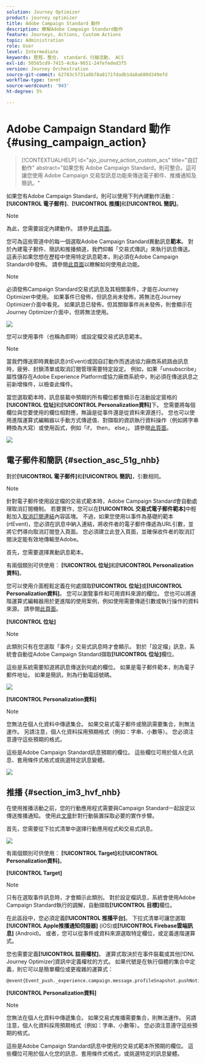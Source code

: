 ```yaml
---
solution: Journey Optimizer
product: journey optimizer
title: Adobe Campaign Standard 動作
description: 瞭解Adobe Campaign Standard動作
feature: Journeys, Actions, Custom Actions
topic: Administration
role: User
level: Intermediate
keywords: 歷程，整合， standard，行銷活動， ACS
exl-id: 50565cd9-7415-4c6a-9651-24fefeded3f5
version: Journey Orchestration
source-git-commit: 62783c5731a8b78a8171fdadb1da8a680d249efd
workflow-type: tm+mt
source-wordcount: '943'
ht-degree: 5%

---
```


# Adobe Campaign Standard 動作 {#using_campaign_action}

>[!CONTEXTUALHELP]
>id="ajo_journey_action_custom_acs"
>title="自訂動作"
>abstract="如果您有 Adobe Campaign Standard，則可整合。這可讓您使用 Adobe Campaign 交易型訊息功能來傳送電子郵件、推播通知及簡訊。"

如果您有Adobe Campaign Standard，則可以使用下列內建動作活動： **[!UICONTROL 電子郵件]**、**[!UICONTROL 推播]**&#x200B;和&#x200B;**[!UICONTROL 簡訊]**。

>[!NOTE]
>
>為此，您需要設定內建動作。 請參見[此頁面](../action/acs-action.md)。

您可為這些管道中的每一個選取Adobe Campaign Standard異動訊息&#x200B;**範本**。 對於內建電子郵件、簡訊和推播頻道，我們仰賴「交易式傳訊」來執行訊息傳送。 這表示如果您想在歷程中使用特定訊息範本，則必須在Adobe Campaign Standard中發佈。 請參閱[此頁面](https://experienceleague.adobe.com/docs/campaign-standard/using/communication-channels/transactional-messaging/getting-started-with-transactional-msg.html?lang=zh-Hant)以瞭解如何使用此功能。

>[!NOTE]
>
>必須發佈Campaign Standard交易式訊息及其相關事件，才能在Journey Optimizer中使用。 如果事件已發佈，但訊息尚未發佈，將無法在Journey Optimizer介面中看見。 如果訊息已發佈，但其關聯事件尚未發佈，則會顯示在Journey Optimizer介面中，但將無法使用。

![](assets/journey59.png)

您可以使用事件（也稱為即時）或設定檔交易式訊息範本。

>[!NOTE]
>
>當我們傳送即時異動訊息(rtEvent)或因自訂動作而透過協力廠商系統路由訊息時，疲勞、封鎖清單或取消訂閱管理需要特定設定。 例如，如果「unsubscribe」屬性儲存在Adobe Experience Platform或協力廠商系統中，則必須在傳送訊息之前新增條件，以檢查此條件。

當您選取範本時，訊息裝載中預期的所有欄位都會顯示在活動設定窗格的&#x200B;**[!UICONTROL 位址]**&#x200B;和&#x200B;**[!UICONTROL Personalization資料]**&#x200B;下。 您需要將每個欄位與您要使用的欄位相對應，無論是從事件還是從資料來源進行。 您也可以使用進階運算式編輯器以手動方式傳遞值、對擷取的資訊執行資料操作（例如將字串轉換為大寫）或使用函式，例如「if， then， else」。 請參閱[此頁面](expression/expressionadvanced.md)。

![](assets/journey60.png)

## 電子郵件和簡訊 {#section_asc_51g_nhb}

對於&#x200B;**[!UICONTROL 電子郵件]**&#x200B;和&#x200B;**[!UICONTROL 簡訊]**，引數相同。

>[!NOTE]
>
>針對電子郵件使用設定檔的交易式範本時，Adobe Campaign Standard會自動處理取消訂閱機制。 若要實作，您可以在&#x200B;**[!UICONTROL 交易式電子郵件範本]**&#x200B;中輕鬆加入[取消訂閱連結](https://experienceleague.adobe.com/docs/campaign-standard/using/communication-channels/transactional-messaging/getting-started-with-transactional-msg.html?lang=zh-Hant)內容區塊。 不過，如果您使用以事件為基礎的範本(rtEvent)，您必須在訊息中納入連結，將收件者的電子郵件傳遞為URL引數，並將它們導向取消訂閱登入頁面。 您必須建立此登入頁面，並確保收件者的取消訂閱決定能有效地傳輸至Adobe。

首先，您需要選擇異動訊息範本。

有兩個類別可供使用： **[!UICONTROL 位址]**&#x200B;和&#x200B;**[!UICONTROL Personalization資料]**。

您可以使用介面輕鬆定義在何處擷取&#x200B;**[!UICONTROL 位址]**&#x200B;或&#x200B;**[!UICONTROL Personalization資料]**。 您可以瀏覽事件和可用資料來源的欄位。 您也可以將進階運算式編輯器用於更進階的使用案例，例如使用需要傳遞引數或執行操作的資料來源。 請參閱[此頁面](expression/expressionadvanced.md)。

**[!UICONTROL 位址]**

>[!NOTE]
>
>此類別只有在您選取「事件」交易式訊息時才會顯示。 對於「設定檔」訊息，系統會自動從Adobe Campaign Standard擷取&#x200B;**[!UICONTROL 位址]**&#x200B;欄位。

這些是系統需要知道將訊息傳送到何處的欄位。 如果是電子郵件範本，則為電子郵件地址。 如果是簡訊，則為行動電話號碼。

![](assets/journey61.png)

**[!UICONTROL Personalization資料]**

>[!NOTE]
>
>您無法在個人化資料中傳遞集合。 如果交易式電子郵件或簡訊需要集合，則無法運作。 另請注意，個人化資料採用預期格式（例如：字串、小數等）。 您必須注意遵守這些預期的格式。

這些是Adobe Campaign Standard訊息預期的欄位。 這些欄位可用於個人化訊息、套用條件式格式或挑選特定訊息變體。

![](assets/journey62.png)

## 推播 {#section_im3_hvf_nhb}

在使用推播活動之前，您的行動應用程式需要與Campaign Standard一起設定以傳送推播通知。 使用此[文章](https://helpx.adobe.com/tw/campaign/kb/integrate-mobile-sdk.html)針對行動裝置採取必要的實作步驟。

首先，您需要從下拉式清單中選擇行動應用程式和交易式訊息。

![](assets/journey62bis.png)

有兩個類別可供使用： **[!UICONTROL Target]**&#x200B;和&#x200B;**[!UICONTROL Personalization資料]**。

**[!UICONTROL Target]**

>[!NOTE]
>
>只有在選取事件訊息時，才會顯示此類別。 對於設定檔訊息，系統會使用Adobe Campaign Standard執行的調解，自動擷取&#x200B;**[!UICONTROL 目標]**&#x200B;欄位。

在此區段中，您必須定義&#x200B;**[!UICONTROL 推播平台]**。 下拉式清單可讓您選取&#x200B;**[!UICONTROL Apple推播通知伺服器]** (iOS)或&#x200B;**[!UICONTROL Firebase雲端訊息]** (Android)。 或者，您可以從事件或資料來源選取特定欄位，或定義進階運算式。

您也需要定義&#x200B;**[!UICONTROL 註冊權杖]**。 運算式取決於在事件裝載或其他[!DNL Journey Optimizer]資訊中定義權杖的方式。 如果代號是在執行個體的集合中定義，則它可以是簡單欄位或更複雜的運算式：

```
@event{Event_push._experience.campaign.message.profileSnapshot.pushNotificationTokens.first().token}
```

**[!UICONTROL Personalization資料]**

>[!NOTE]
>
>您無法在個人化資料中傳遞集合。 如果交易式推播需要集合，則無法運作。 另請注意，個人化資料採用預期格式（例如：字串、小數等）。 您必須注意遵守這些預期的格式。

這些是Adobe Campaign Standard訊息中使用的交易式範本所預期的欄位。 這些欄位可用於個人化您的訊息、套用條件式格式，或挑選特定的訊息變體。

